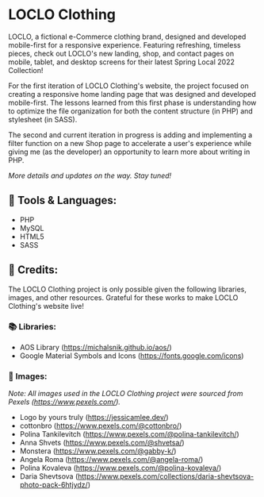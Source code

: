 # LOCLO Clothing
LOCLO, a fictional e-Commerce clothing brand, designed and developed mobile-first for a responsive experience. Featuring refreshing, timeless pieces, check out LOCLO's new landing, shop, and contact pages on mobile, tablet, and desktop screens for their latest Spring Local 2022 Collection!

For the first iteration of LOCLO Clothing's website, the project focused on creating a responsive home landing page that was designed and developed mobile-first. The lessons learned from this first phase is understanding how to optimize the file organization for both the content structure (in PHP) and stylesheet (in SASS).

The second and current iteration in progress is adding and implementing a filter function on a new Shop page to accelerate a user's experience while giving me (as the developer) an opportunity to learn more about writing in PHP.

_More details and updates on the way. Stay tuned!_

## 👕 Tools & Languages: 
* PHP
* MySQL
* HTML5
* SASS

## 👖 Credits: 
The LOCLO Clothing project is only possible given the following libraries, images, and other resources. Grateful for these works to make LOCLO Clothing's website live!

### 📚 Libraries: 
* AOS Library (https://michalsnik.github.io/aos/)
* Google Material Symbols and Icons (https://fonts.google.com/icons)

### 📸 Images:
_Note: All images used in the LOCLO Clothing project were sourced from Pexels (https://www.pexels.com/)._
* Logo by yours truly (https://jessicamlee.dev/)
* cottonbro (https://www.pexels.com/@cottonbro/)
* Polina Tankilevitch (https://www.pexels.com/@polina-tankilevitch/)
* Anna Shvets (https://www.pexels.com/@shvetsa/)
* Monstera (https://www.pexels.com/@gabby-k/)
* Angela Roma (https://www.pexels.com/@angela-roma/)
* Polina Kovaleva (https://www.pexels.com/@polina-kovaleva/)
* Daria Shevtsova (https://www.pexels.com/collections/daria-shevtsova-photo-pack-6htjydz/)